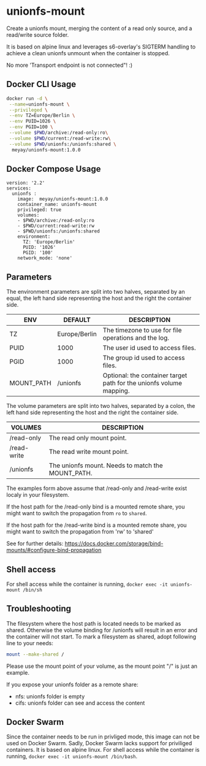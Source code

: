 # unionfs-mount

Create a unionfs mount, merging the content of a read only source, and a read/write source folder.

It is based on alpine linux and leverages s6-overlay's SIGTERM handling to achieve a clean unionfs unmount when the container is stopped.

No more 'Transport endpoint is not connected"! :)

## Docker CLI Usage 
```sh
docker run -d \
 --name=unionfs-mount \
 --privileged \
 --env TZ=Europe/Berlin \
 --env PUID=1026 \
 --env PGID=100 \
 --volume $PWD/archive:/read-only:ro\
 --volume $PWD/current:/read-write:rw\
 --volume $PWD/unionfs:/unionfs:shared \
  meyay/unionfs-mount:1.0.0
```

## Docker Compose Usage 
```
version: '2.2'
services:
  unionfs :
    image:  meyay/unionfs-mount:1.0.0
    container_name: unionfs-mount
    privileged: true
    volumes:
    - $PWD/archive:/read-only:ro
    - $PWD/current:read-write:rw
    - $PWD/unionfs:/unionfs:shared
    environment:
      TZ: 'Europe/Berlin'
      PUID: '1026'
      PGID: '100'
    network_mode: 'none'
```

## Parameters
The environment parameters are split into two halves, separated by an equal, the left hand side representing the host and the right the container side.

| ENV| DEFAULT | DESCRIPTION |
| ------ | ------ | ------ |
| TZ | Europe/Berlin | The timezone to use for file operations and the log. |
| PUID | 1000 | The user id used to access files. |
| PGID | 1000 | The group id used to access files. |
| MOUNT_PATH  | /unionfs |  Optional: the container target path for the unionfs volume mapping. |

The volume parameters are split into two halves, separated by a colon, the left hand side representing the host and the right the container side.

| VOLUMES |  DESCRIPTION |
| ------ | ------ |
| /read-only  |  The read only mount point. |
| /read-write |  The read write mount point.|
| /unionfs  |  The unionfs mount. Needs to match the MOUNT_PATH. |

The examples form above assume that /read-only and /read-write exist localy in your filesystem.

If the host path for the /read-only bind is a mounted remote share, you might want to switch the propagation from `ro` to `shared`.

If the host path for the /read-write bind is a mounted remote share, you might want to switch the propagation from 'rw' to 'shared'

See for further details: https://docs.docker.com/storage/bind-mounts/#configure-bind-propagation

## Shell access
For shell access while the container is running, `docker exec -it unionfs-mount /bin/sh`

## Troubleshooting
The filesystem where the host path is located needs to be marked as shared. Otherwise the volume binding for /unionfs will result in an error and the container will not start. To mark a filesystem as shared, adopt following line to your needs:
```sh
mount --make-shared /
```
Please use the mount point of your volume, as the mount point "/" is just an example.

If you expose your unionfs folder as a remote share: 
- nfs: unionfs folder is empty
- cifs: unionfs folder can see and access the content

## Docker Swarm
Since the container needs to be run in privliged mode, this image can not be used on Docker Swarm. Sadly, Docker Swarm lacks support for priviliged containers. 
It is based on alpine linux. For shell access while the container is running, `docker exec -it unionfs-mount /bin/bash`.
